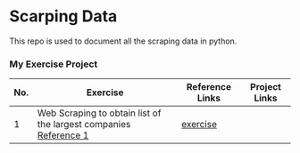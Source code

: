 # Scarping Data
This repo is used to document all the scraping data in python.

###  My Exercise Project 
| No.  | Exercise       | Reference Links | Project Links |
| ---- | -------------- | --------------- | ------------- |
| 1    | Web Scraping to obtain list of the largest companies  [Reference 1](https://www.youtube.com/watch?v=8dTpNajxaH0&list=PLg5smcS-kFH3NLY3P1zViV88WM129d70N&index=1&t=7s) | [exercise](https://github.com/ninanina19/Scraping-Data/blob/main/scraping_data_01.ipynb) |

